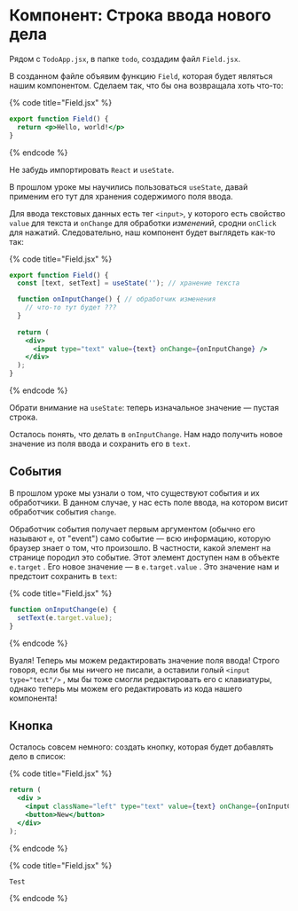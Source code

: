 # Компонент: Строка ввода нового дела

Рядом с `TodoApp.jsx`, в папке `todo`, создадим файл `Field.jsx`.

В созданном файле объявим функцию `Field`, которая будет являться нашим компонентом. Сделаем так, что бы она возвращала хоть что-то:

{% code title="Field.jsx" %}
```jsx
export function Field() {
  return <p>Hello, world!</p>
}
```
{% endcode %}

Не забудь импортировать `React` и `useState`.

В прошлом уроке мы научились пользоваться `useState`, давай применим его тут для хранения содержимого поля ввода.

Для ввода текстовых данных есть тег `<input>`, у которого есть свойство `value` для текста и `onChange` для обработки _изменений_, сродни `onClick` для нажатий. Следовательно, наш компонент будет выглядеть как-то так:

{% code title="Field.jsx" %}
```jsx
export function Field() {
  const [text, setText] = useState(''); // хранение текста

  function onInputChange() { // обработчик изменения
    // что-то тут будет ???
  }
  
  return (
    <div>
      <input type="text" value={text} onChange={onInputChange} />
    </div>
  );
}
```
{% endcode %}

Обрати внимание на `useState`: теперь изначальное значение — пустая строка.

Осталось понять, что делать в `onInputChange`.  Нам надо получить новое значение из поля ввода и сохранить его в  `text`. 

## События

В прошлом уроке мы узнали о том, что существуют события и их обработчики. В данном случае, у нас есть поле ввода, на котором висит обработчик события `change`.  

Обработчик события получает первым аргументом \(обычно его называют `e`, от "event"\) само событие — всю информацию, которую браузер знает о том, что произошло. В частности, какой элемент на странице породил это событие. Этот элемент доступен нам в объекте `e.target` . Его новое значение — в `e.target.value` . Это значение нам и предстоит сохранить в `text`:

{% code title="Field.jsx" %}
```jsx
function onInputChange(e) {
  setText(e.target.value);
}
```
{% endcode %}

Вуаля! Теперь мы можем редактировать значение поля ввода! Строго говоря, если бы мы ничего не писали, а оставили голый `<input type="text"/>` , мы бы тоже смогли редактировать его с клавиатуры, однако теперь мы можем его редактировать из кода нашего компонента!

## Кнопка

Осталось совсем немного: создать кнопку, которая будет добавлять дело в список:

{% code title="Field.jsx" %}
```jsx
return (
  <div >
    <input className="left" type="text" value={text} onChange={onInputChange} />
    <button>New</button>
  </div>
);
```
{% endcode %}

{% code title="Field.jsx" %}
```text
Test
```
{% endcode %}



